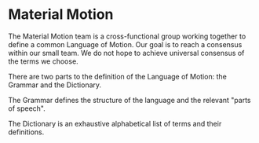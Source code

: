 # Material Motion

The Material Motion team is a cross-functional group working together to define a common Language of Motion. Our goal is to reach a consensus within our small team. We do not hope to achieve universal consensus of the terms we choose.

There are two parts to the definition of the Language of Motion: the Grammar and the Dictionary.

The Grammar defines the structure of the language and the relevant "parts of speech".

The Dictionary is an exhaustive alphabetical list of terms and their definitions.
